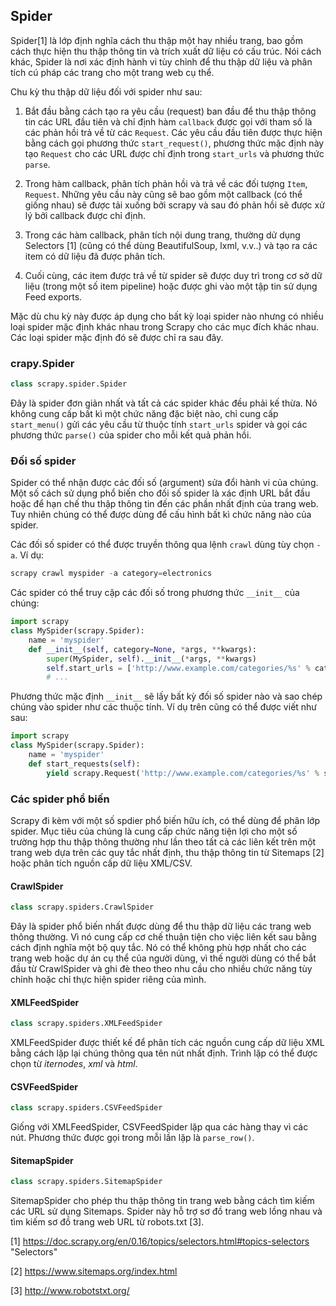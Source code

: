 ## Spider <a name="spider"></a>

Spider[1] là lớp định nghĩa cách thu thập một hay nhiều trang, bao gồm cách thực hiện thu thập thông tin và 
trích xuất dữ liệu có cấu trúc. Nói cách khác, Spider là nơi xác định hành vi tùy chỉnh để thu thập 
dữ liệu và phân tích cú pháp các trang cho một trang web cụ thể.

Chu kỳ thu thập dữ liệu đối với spider như sau:
1. Bắt đầu bằng cách tạo ra yêu cầu (request) ban đầu để thu thập thông tin các URL đầu tiên và 
chỉ định hàm `callback` được gọi với tham số là các phản hồi trả về từ các `Request`. 
Các yêu cầu đầu tiên được thực hiện bằng cách gọi phương thức `start_request()`, 
phương thức mặc định này tạo `Request` cho các URL được chỉ định trong `start_urls` 
và phương thức `parse`.

2. Trong hàm callback, phân tích phản hồi và trả về các đối tượng `Item`, `Request`. Những yêu cầu 
này cũng sẽ bao gồm một callback (có thể giống nhau) sẽ được tải xuống bởi scrapy và 
sau đó phản hồi sẽ được  xử lý bởi callback được chỉ định.

3. Trong các hàm callback, phân tích nội dung trang, thường dử dụng Selectors [1] (cũng có thể dùng 
BeautifulSoup, lxml, v.v..) và tạo ra các item có dữ liệu đã được phân tích.

4. Cuối cùng, các item được trả về từ spider sẽ được duy trì trong cơ sở dữ liệu (trong một số 
item pipeline) hoặc được ghi vào một tập tin sử dụng Feed exports.

Mặc dù chu kỳ này được áp dụng cho bất kỳ loại spider nào nhưng có nhiều loại spider mặc định khác nhau 
trong Scrapy cho các mục đích khác nhau. Các loại spider mặc định đó sẽ được chỉ ra sau đây.

### crapy.Spider

```python
class scrapy.spider.Spider
```

Đây là spider đơn giản nhất và tất cả các spider khác đều phải kế thừa. Nó không cung cấp bất kì một 
chức năng đặc biệt nào, chỉ cung cấp `start_menu()` gửi các yêu cầu từ thuộc tính `start_urls` spider 
và gọi các phương thức `parse()` của spider cho mỗi kết quả phản hồi.

### Đối số spider

Spider có thể nhận được các đối số (argument) sửa đổi hành vi của chúng. Một số cách sử dụng phổ biến 
cho đối số spider là xác định URL bắt đầu hoặc để hạn chế thu thập thông tin đến các phần nhất định 
của trang web. Tuy nhiên chúng có thể được dùng để cấu hình bất kì chức năng nào của spider.

Các đối số spider có thể được truyền thông qua lệnh `crawl` dùng tùy chọn `-a`. Ví dụ:

```python
scrapy crawl myspider -a category=electronics
```

Các spider có thể truy cập các đối số trong phương thức `__init__` của chúng:

```python
import scrapy
class MySpider(scrapy.Spider):
    name = 'myspider'
    def __init__(self, category=None, *args, **kwargs):
        super(MySpider, self).__init__(*args, **kwargs)
        self.start_urls = ['http://www.example.com/categories/%s' % category]
        # ...
```

Phương thức mặc định `__init__` sẽ lấy bất kỳ đối số spider nào và sao chép chúng vào spider như 
các thuộc tính. Ví dụ trên cũng có thể được viết như sau:

```python
import scrapy
class MySpider(scrapy.Spider):
    name = 'myspider'
    def start_requests(self):
        yield scrapy.Request('http://www.example.com/categories/%s' % self.category)
```

### Các spider phổ biến

Scrapy đi kèm với một số spdier phổ biến hữu ích, có thể dùng để phân lớp spider. Mục tiêu của chúng là 
cung cấp chức năng tiện lợi cho một số trường hợp thu thập thông thường như lần theo tất cả các liên kết trên 
một trang web dựa trên các quy tắc nhất định, thu thập thông tin từ Sitemaps [2] hoặc phân tích 
nguồn cấp dữ liệu XML/CSV.

#### CrawlSpider

```python
class scrapy.spiders.CrawlSpider
```

Đây là spider phổ biến nhất được dùng để thu thập dữ liệu các trang web thông thường. Vì nó cung cấp 
cơ chế thuận tiện cho việc liên kết sau bằng cách định nghĩa một bộ quy tắc. Nó có thể không phù hợp 
nhất cho các trang web hoặc dự án cụ thể của người dùng, vì thế người dùng có thể bắt đầu từ 
CrawlSpider và ghi đè theo theo nhu cầu cho nhiều chức năng tùy chỉnh hoặc chỉ thực hiện spider riêng 
của mình.

#### XMLFeedSpider

```python
class scrapy.spiders.XMLFeedSpider
```

XMLFeedSpider được thiết kế để phân tích các nguồn cung cấp dữ liệu XML bằng cách lặp lại chúng thông qua 
tên nút nhất định. Trình lặp có thể được chọn từ *iternodes*, *xml* và *html*.

#### CSVFeedSpider

```python
class scrapy.spiders.CSVFeedSpider
```

Giống với XMLFeedSpider, CSVFeedSpider lặp qua các hàng thay vì các nút. 
Phương thức được gọi trong mỗi lần lặp là `parse_row()`.

#### SitemapSpider

```python
class scrapy.spiders.SitemapSpider
```

SitemapSpider cho phép thu thập thông tin trang web bằng cách tìm kiếm các URL sử dụng Sitemaps.
Spider này hỗ trợ sơ đồ trang web lồng nhau và tìm kiếm sơ đồ trang web URL từ robots.txt [3].

[1] https://doc.scrapy.org/en/0.16/topics/selectors.html#topics-selectors "Selectors"

[2] https://www.sitemaps.org/index.html

[3] http://www.robotstxt.org/